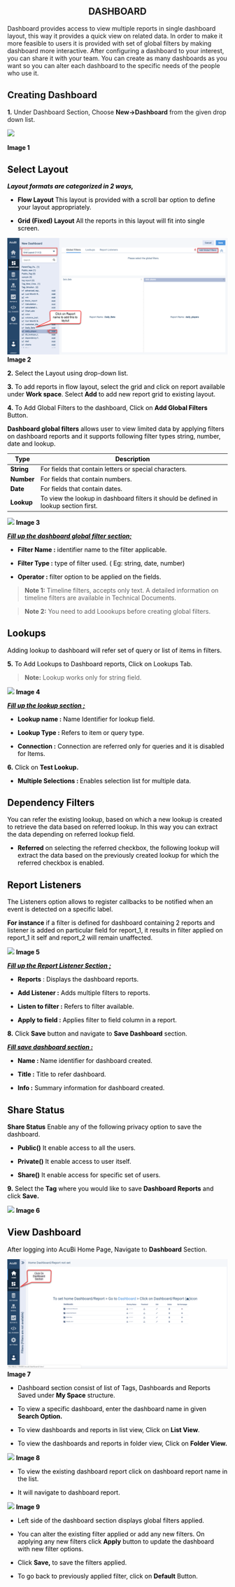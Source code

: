 <center><h2>DASHBOARD</h2></center>

Dashboard provides access to view multiple reports in single dashboard layout, this way it provides a quick view on related data. In order to make it more feasible to users it is provided with set of global filters by making dashboard more interactive. After configuring a dashboard to your interest, you can share it with your team. You can create as many dashboards as you want so you can alter each dashboard to the specific needs of the people who use it.
  
 ## Creating Dashboard
 
<b>1.</b> Under Dashboard Section,  Choose <b>New->Dashboard</b> from the given drop down list. 

![
](https://raw.githubusercontent.com/sv18042016/fp1/99b04bcdbb9f776bd4ac2f0a851841fe9dcbbc34/images/New_version5/UD_Dashboard_image4.png)

<b><font color = "Black"> Image 1</b>

## Select Layout

   <b><i>Layout formats are categorized in 2 ways,</i></b>
   
- <b>Flow Layout</b> This layout is provided with a scroll bar option to define your layout appropriately.

- <b>Grid (Fixed) Layout</b> All the reports in this layout will fit into single screen.

![enter image description here](https://raw.githubusercontent.com/sv18042016/fp1/0986564eb29d54f0fc181bb32c4a0328199ef0d8/images/New_version5/UD_Dashboard_image5.png)
<b><font color = "Black"> Image 2</b>

<b>2.</b>   Select the Layout using drop-down list.

  <b>3.</b> To add reports in flow layout, select the grid and click on report available under <b>Work space</b>. Select  <b>Add</b>  to add new report grid to existing layout.

<b>4.</b> To Add Global Filters to the dashboard, Click on <b>Add Global Filters</b> Button.

<b>Dashboard global filters</B> allows user to view limited data by applying filters on dashboard reports and it supports following filter types string, number, date and lookup.
 
| **Type** | **Description** |
|  ------ | ------ |
|  **String** | For fields that contain letters or special characters. |
|  **Number** | For fields that contain numbers. |
|  **Date** | For fields that contain dates. |
|  **Lookup** | To view the lookup in dashboard filters it should be defined in lookup section first. |


![
](https://raw.githubusercontent.com/sv18042016/fp1/1dd11662359a18e0f370aa3058e7fd6281328220/images/New_version5/UD_Dashboard_image6.png)
<b><font color = "Black"> Image 3</b>

<b><i><u>Fill up the dashboard global filter section;</i></u></B>

 -   <b>Filter Name :</B>  identifier name to the filter applicable.

 -   <b>Filter Type :</B>  type of filter used. ( Eg: string, date, number)

 -   <b>Operator :</b>  filter option to be applied on the fields.


> <b>Note 1:</b> Timeline filters, accepts only text. A detailed information on timeline filters are available in Technical Documents.

> <b>Note  2:</B> You need to add Loookups before creating global filters.

## Lookups

 Adding lookup to dashboard will refer set of query or list of items in filters.

<b>5.</b> To Add Lookups to Dashboard reports, Click on Lookups Tab.

> <b>Note:</B> Lookup works only for string field.

![
](https://raw.githubusercontent.com/sv18042016/fp1/bd243725834336dcd901b72f730e584eb164d89c/images/New_version5/UD_Dashboard_image7.png)
<b><font color = "Black"> Image 4</b>

<b><u><i>Fill up the lookup section ;</u></i></b>

 -   <b>Lookup name :</B> Name Identifier for lookup field.
 
 -   <b>Lookup Type :</b>  Refers to item or query type.
   
 -  <b>Connection :</b>  Connection are referred only for queries and it is disabled for Items.
     
   <b>6.</B> Click on <b>Test Lookup.</b>
   
 -   <b>Multiple Selections : </b> Enables selection list for multiple data.

## Dependency Filters

You can refer the existing lookup, based on which a new lookup is created to retrieve the data based on referred lookup. In this way  you can extract the data depending on referred lookup field.

   -   <b>Referred</b> on selecting the referred checkbox, the following lookup will extract the data based on the previously created lookup for which the referred checkbox is enabled.
 
## Report Listeners 

The Listeners option allows to register callbacks to be notified when an event is detected on a specific label.

<b>For instance</b> if a filter is defined for dashboard containing 2 reports and listener is added on particular field for report_1, it results in filter applied on report_1 it self and report_2 will remain unaffected.

![
](https://raw.githubusercontent.com/sv18042016/fp1/fdf32389df2e4c179a67ce4349c25c445af98cef/images/New_version5/UD_Dashboard_image8.png)
<b><font color = "Black"> Image 5</b>

<b><i><u>Fill up the Report Listener Section ;</u></i></b>

   - <b>Reports</b> :  Displays the dashboard reports.
   
   -  <b>Add Listener :</b> Adds multiple filters to reports.
   
   -   <b>Listen to filter :</B>  Refers to filter available.
    
   -   <b>Apply to field :</b>  Applies filter to field column in a report.
    
<b>8.</b> Click <b>Save</b> button and navigate to <b>Save Dashboard</b> section.

<b><i><u>Fill save dashboard section :</u></i></b>

   -   <b>Name : </b> Name identifier for dashboard created.
                              
   -   <b>Title :</B>  Title to refer dashboard.
    
   -   <b>Info :</B>  Summary information for dashboard created.

## Share Status    

<b>Share Status</b>   Enable any of the following privacy option to save the dashboard.

   -  <b>Public()</B>   It enable access to all the users. 
     
   -  <b>Private()</B> It enable access to user itself.
   
   -  <B>Share()</B> It enable access for specific set of users.
  
<b>9.</B> Select the <b>Tag</b> where you would like to save <b>Dashboard Reports</b> and click <b>Save.</b>

![
](https://raw.githubusercontent.com/sv18042016/fp1/b59aa3d638caeab80a9fa1c15b898fb0d403988f/images/New_version5/UD_Dashboard_image9.png)
<b><font color = "Black"> Image 6</b>



## View Dashboard

After logging into AcuBi Home Page, Navigate to <b>Dashboard</b> Section.

![enter image description here](https://raw.githubusercontent.com/sv18042016/fp1/e633a63e9f980e7bcc0cfcd76e32592477ab197f/images/New_version5/UD_Dashboard_image1_1.png)
<b><font color = "Black"> Image 7</b>

  - Dashboard section consist of list of Tags, Dashboards and Reports Saved under <b>My Space</b> structure.

  - To view a specific dashboard, enter the dashboard name in given <b>Search Option.</B>
  
  - To view dashboards and reports in list view, Click on <b>List View</b>.
  
  - To view the dashboards and reports in folder view, Click on <b>Folder View.</b>
  
![
](https://raw.githubusercontent.com/sv18042016/fp1/master/images/New_version5/UD_Dashboard_image2.png)
<b><font color = "Black"> Image 8</b>

 - To view the existing dashboard report click on dashboard report name in the list. 
 
 -  It will navigate to dashboard report. 
 
![
](https://raw.githubusercontent.com/sv18042016/fp1/a139aa668a28e43d5ac7a91829062729877b0e09/images/New_version5/UD_Dashboard_image3.png)
<b><font color = "Black"> Image 9</b>

 - Left side of the dashboard section displays global filters applied.

-  You can alter the existing filter applied or add any new filters. On applying any new filters click <b>Apply</b> button to update the dashboard with new filter options.

-  Click <b>Save,</b> to save the filters applied.

- To go back to previously applied filter, click on <b>Default</b> Button. 

<!--stackedit_data:
eyJoaXN0b3J5IjpbNzQ5NTY5MzM2LDIxMDkxMzAwMDUsLTEzMD
k4NjA1MzMsNzU5MjU2OTE3LC03ODMyNTc1MTksMTE1NjA1NzIy
MCwtMTYzOTM3NTMyNywxMzk1NDc4MzkzLC0xNzAzMDY0NDMzLC
0xODUwODE5LDEzNjE2NTA4NTAsNTQ4Mjk2MzY1LC0zOTI3NDkz
NCwtNzY2NDMwOTQyLDEwMDkyODczMjgsMjYxNjc4Njc4LDUzND
YzMDE1OCwtMTQzMzgyMjEwMCwtMjEzOTcyNTY0NywtMjA4MDg2
OTQ2Nl19
-->